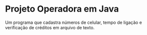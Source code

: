 # Projeto Operadora em Java
Um programa que cadastra números de celular, tempo de ligação e verificação de créditos em arquivo de texto.
